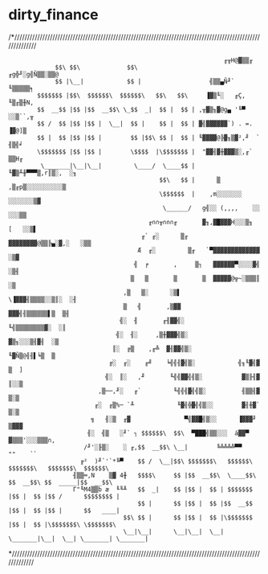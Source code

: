 # dirty_finance

/*////////////////////////////////////////////////////////////////////////////////////////////////////////////
     
                                                                ╓╥H@▓▒▒╓
                 $$\ $$\             $$\                     ╓g╬╜░g╣Ñ▒▒░▒▒@
                 $$ |\__|            $$ |                   ╣▒▒▄Ñ╜`    ╙▒▒▒▒▒╕
            $$$$$$$ |$$\  $$$$$$\  $$$$$$\   $$\   $$\     ▐▓▒╙░   ╓Ç,  ╙▒╓▒╫N,
            $$  __$$ |$$ |$$  __$$\ \_$$  _|  $$ |  $$ | ,╥▓▒╖▓@g▄ '╙▀   ░░▒``,╥
            $$ /  $$ |$$ |$$ |  \__|  $$ |    $$ |  $$ | ▓╣▓▓▓▓▓▓`) . =.  ▐▓@]▒
            $$ |  $$ |$$ |$$ |        $$ |$$\ $$ |  $$ | ╙▓▓▓▓@╠▓╖▒▓²,╜  ` ╢▒╣╛
            \$$$$$$$ |$$ |$$ |        \$$$$  |\$$$$$$$ |  "▓▓╢▓╫▓▓▓▒░,╓`  ▒▒H╓
             \_______|\__|\__|         \____/  \____$$ |    ╙▓▒╨╫▀▀▀▒,r║▒░,  ░╖
                                              $$\   $$ |      ▒ ,▒╓p▒░░░░░░░░░░▒
                                              \$$$$$$  |    ,m░░░░░░░   ░░░░░░░▒▓
                                               \______/   g╣░░ (,,,,    ░░  ░░░▒▒
                                           ╓∩∩╥∩∩∩╓       ▓╖,▓█▓▓▓H░░░▒╖  [   ░░▒▌
                                         ╓` ╓░      ▒╓    ▓▓▓▓▓▓▓▓@▒▒╠▄░▓,░   ░▒▒
                                        Æ  ╓░         ▒╓   `▀▓▓▓▓▓▓▓▓▓▓▓▓▓    ░▒▓
                                       ╣  ╒       ,     ▒┐   ▓▓▓▓▓▓▀░░░░▓╣   ░▒╢
                                      ▒   ▒       ▒       ▒  ▓▓▓▓▓@╦~░▒▒▒║   ░▒
                                    ,▒   ▒░      ░▒▌        \▐▓▓▓╢▒▒▒▒░░▒║░  ░╢
                                    ▒   ╣       ,▒▓▓          ▓▓▓╣╢▒▒▒▒▒▒▌▒  ▒╢
                                   ╣░  ╢       ╓╢▓▓╣░          ╙╣▒▒▒▒▒▒▒▒▓░  ░║
                                  ╣░  ╢░     ,▒╫▓▓▓╣▒░           ▓▒╖░░░▒╢▓╢  ░▒
                                 ║░  ╔▒    ,╓╩  ▓╢▓▓╣▒░           ╙▓Ñ▒@╢╢▌╘▒  ▒
                                ╔░  ╓░    ╓╝    ╘╣╣╢▓╣▒░            ╣╖╙▓╣▓ ▒  ]
                               ╣░  ║░   ,╜       ╙╣╣▓▓╣╣▒░           ▓▒╟╢▓ ║░░▒
                             ,▒──,╜░   ╓`         ╙╣╣╣▓╣╣▒░          ╢▒▒╢▓  ▒░▒
                            ╓░  ╓▒%─ `╨            ╙▓╣╬▓╣╣▒░░        ▓╢╫▓`  ▒░▒
                           ╗   ╢░▒  ╓▓               ▀╣▓▓█╣▒░░      ▐▓▓▓╜   ▒▓▓▓
                          ╢░  ╣▒   ░╜` ┐ $$$$$$\  $$\  ▀███╣▒▒░░░  á▓▓▀     ▓▒▒▒'░░░▒▒▒∩,
                         /╜'░╟▒░    ░ ╓,$$  __$$\ \__|        ╚╩╩╩╩▀▀              ""    ``
                        ╔²  )╜`'`*╚▀    $$ /  \__|$$\ $$$$$$$\   $$$$$$\  $$$$$$$\   $$$$$$$\  $$$$$$\ 
                      ╢▒▒═,N    ▒▓ 4╫   $$$$\     $$ |$$  __$$\  \____$$\ $$  __$$\ $$  _____|$$  __$$\
                      Γ"╙M4▒▒b æ  ╙╙╨   $$  _|    $$ |$$ |  $$ | $$$$$$$ |$$ |  $$ |$$ /      $$$$$$$$ |
                                        $$ |      $$ |$$ |  $$ |$$  __$$ |$$ |  $$ |$$ |      $$   ____|
                                    $$\ $$ |      $$ |$$ |  $$ |\$$$$$$$ |$$ |  $$ |\$$$$$$$\ \$$$$$$$\ 
                                    \__|\__|      \__|\__|  \__| \_______|\__|  \__| \_______| \_______|
 
*////////////////////////////////////////////////////////////////////////////////////////////////////////////
